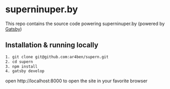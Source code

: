 # superninuper.by
This repo contains the source code powering superninuper.by
(powered by [Gatsby](https://www.gatsbyjs.org))

## Installation & running locally
```bash
1. git clone git@github.com:ar4ben/supern.git
2. cd supern
3. npm install
4. gatsby develop
```
open http://localhost:8000 to open the site in your favorite browser
